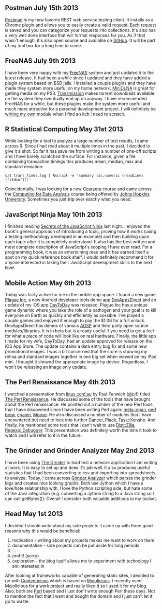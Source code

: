 Postman <time datetime="2013-07-15" pubday>July 15th 2013</time>
-------

[Postman](http://getpostman.com/) is my new favorite REST web service testing
client.  It installs as a Chrome plugin and allows you to easily create a valid
request.  Each request is saved and you can categorize your requests into
collections.  It's also has a very well done interface that will format
responses for you.  As if that wasn't enough, it's also open source and
available on [GitHub](https://github.com/a85/POSTMan-Chrome-Extension/).  It
will be part of my tool box for a long time to come.

FreeNAS <time datetime="2013-07-09" pubday>July 9th 2013</time>
-------

I have been very happy with my [FreeNAS](http://www.freenas.org) system and just
updated it to the latest release.  It had been a while since I updated and they
have added a plugin system based on BSD jails.  I installed a couple plugins
and they have made they system more useful on my home network.
[MiniDLNA](http://sourceforge.net/projects/freenas/files/FreeNAS-8.3.1/RELEASE-p2/x64/plugins/minidlna-1.0.24_1-amd64.pbi/download)
is great for getting media on my PS3.
[Transmission](http://sourceforge.net/projects/freenas/files/FreeNAS-8.3.1/RELEASE-p2/x64/plugins/transmission-2.77-amd64.pbi/download)
makes torrent downloads available on the system they eventually end up on
anyway.  I have recommended FreeNAS for a while, but these plugins make the
system more useful and much more attractive for a personal development project.
I will definitely be
[writing my own](http://doc.freenas.org/index.php/Creating_your_own_FreeNAS%C2%AE_PBIs)
module when I find an itch I need to scratch.

R Statistical Computing <time datetime="2013-05-31" pubdate>May 31st 2013</time>
-----------------------

While looking for a tool to analyze a large number of test results, I came
across [R](http://www.r-project.org/).  Since I had read about it multiple times
in the past, I decided to give it a shot.  So far it has save me from writing a
number of one-off scripts and I have barely scratched the surface.  For
instance, given a file containing transaction timings this produces mean,
median, max and standard deviation:

```
cat trans_times.log | Rscript -e 'summary (as.numeric (readLines ("stdin")))'
```

Coincidentally, I was looking for a new [Coursera](https://www.coursera.org/)
course and came across the
[Computing for Data Analysis](https://www.coursera.org/course/compdata) course
being offered by [Johns Hopkins University](http://www.jhu.edu/). Sometimes you
just trip over exactly what you need.

JavaScript Ninja <time datetime="2013-05-10" pubdate>May 10th 2013</time>
----------------

I finished reading [Secrets of the JavaScript Ninja](http://jsninja.com/)
last night.  I enjoyed the book's general approach of introducing a topic,
proving how it works (using a testing methodology developed in an example) and
then building upon each topic after it is completely understood.  It also has
the best written and most complete description of JavaScript's scoping I have
ever read.  For a programming book, it was an entertaining read and it has
earned itself a spot on my quick reference book shelf.  I would definitely
recommend it for anyone interested in taking their JavaScript development skills
to the next level.

Mobile Action <time datetime="2013-05-06" pubdate>May 6th 2013</time>
-------------

Today was fairly active for me in the mobile app space.  I found a new game
[Plague Inc](https://play.google.com/store/apps/details?id=com.miniclip.plagueinc),
a new Android developer tools demo app
[DevAppsDirect](https://play.google.com/store/apps/details?id=com.inappsquared.devappsdirect)
and an update of my iOS app
[DayToDay](https://itunes.apple.com/WebObjects/MZStore.woa/wa/viewSoftware?id=596623324&mt=8)
was released.  Plague Inc has a unique game dynamic where you take the role of a
pathogen and your goal is to kill everyone on Earth as quickly and efficiently
as possible.  I've played a couple games and enjoyed it enough to pay the $1.06
for a full unlock.  DevAppsDirect has demos of various
[AOSP](http://source.android.com/) and third party open source modules/libraries.
It is in beta but is already useful if you need to get a feel for what a piece
of code will look like on real hardware.  Finally, the little app I made for my
wife, DayToDay, had an update approved for release on the iOS App Store.  The
update contains a data entry bug fix and some new promotional images.  I was a
bit concerned that the store is showing my retina and standard images together
in one big set when viewed on my iPad mini.  I thought it showed the appropriate
image by device.  Regardless, I won't be releasing an image only update.

The Perl Renaissance <time datetime="2013-05-04" pubdate>May 4th 2013</time>
--------------------

I watched a presentation from [linux.conf.au](http://linux.conf.au/) by Paul
Fenwich (@pjf) titled [The Perl Renaissance](http://lanyrd.com/2013/linuxconfau/szzxt/).
He discussed some of the tools that have brought about the Perl renaissance.
He pointed out a number of the new Perl tools that I have discovered since I
have been writing Perl again: [meta::cpan](https://metacpan.org/),
[perl brew](http://perlbrew.pl/), [cpanm](http://cpanmin.us/),
[Moose](https://metacpan.org/module/Moose).  He also discussed a number of
modules that I have encountered but need to look into further
[Dancer](http://www.perldancer.org/), [Plack](http://plackperl.org/),
[Task::Kensho](https://metacpan.org/module/Task::Kensho).
And finally, he mentioned some tools that I can't wait to use
[Dist::Zilla](https://metacpan.org/module/Dist::Zilla),
[Regexp::Debugger](https://metacpan.org/module/Regexp::Debugger).  This
presentation was definitely worth the time it took to watch and I will
refer to it in the future.

The Grinder and Grinder Analyzer <time datetime="2013-05-02" pubdate>May 2nd 2013</time>
--------------------------------

I have been using [The Grinder](http://grinder.sourceforge.net/) to load test a
network application I am writing at work.  It is easy to set up and does it's
job well.  It also produces useful statistics that I had been converting to csv
and importing into spreadsheets to analyze.  Today, I came across
[Grinder Analyzer](http://track.sourceforge.net/analyzer.html) which parses the
grinder logs and creates nice looking graphs.  Both use Jython which I have a
love/hate relationship with.  I love the Python scripting side, but hate some
of the Java integration (e.g. converting a Jython string to a Java string so I
can call getBytes()).  Overall I consider both valuable additions to my toolset.

Head <time datetime="2013-05-01" pubdate>May 1st 2013</time>
----

I decided I should write about my side projects.  I came up with three good
reasons why this would be beneficial:

1. motivation - writing about my projects makes me want to work on them
1. documentation - side projects can be put aside for long periods
1. ...
1. profit! (sorry)
1. exploration - the blog itself allows me to experiment with technology I am
interested in

After looking at frameworks capable of generating static sites, I decided to go
with [Contenticious](http://memowe.github.io/contenticious/) which is based on
[Mojolicious](http://mojolicio.us).  I recently used
Mojolicious for a work project and really liked it so I used it for my blog.
Also, both are [Perl](http://www.perl.org) based and I just don't write enough
Perl these days.  Not to mention the fact that I went and bought the domain and
I just can't let it go to waste.
